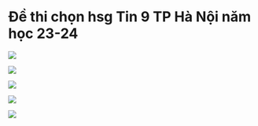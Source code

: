 # Đề thi chọn hsg Tin 9 TP Hà Nội năm học 23-24

![](hno923b0.png)

![](hno923b1.png)

![](hno923b2.png)

![](hno923b3.png)

![](hno923b4.png)
